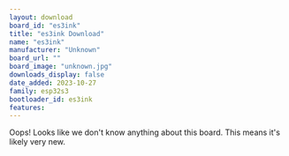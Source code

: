 ```yaml
---
layout: download
board_id: "es3ink"
title: "es3ink Download"
name: "es3ink"
manufacturer: "Unknown"
board_url: ""
board_image: "unknown.jpg"
downloads_display: false
date_added: 2023-10-27
family: esp32s3
bootloader_id: es3ink
features:
---
```


Oops! Looks like we don't know anything about this board. This means it's likely very new.